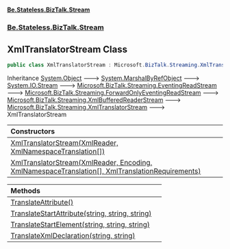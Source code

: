 #### [Be.Stateless.BizTalk.Stream](README.md 'README')
### [Be.Stateless.BizTalk.Stream](Be.Stateless.BizTalk.Stream.md 'Be.Stateless.BizTalk.Stream')

## XmlTranslatorStream Class

```csharp
public class XmlTranslatorStream : Microsoft.BizTalk.Streaming.XmlTranslatorStream
```

Inheritance [System.Object](https://docs.microsoft.com/en-us/dotnet/api/System.Object 'System.Object') &#129106; [System.MarshalByRefObject](https://docs.microsoft.com/en-us/dotnet/api/System.MarshalByRefObject 'System.MarshalByRefObject') &#129106; [System.IO.Stream](https://docs.microsoft.com/en-us/dotnet/api/System.IO.Stream 'System.IO.Stream') &#129106; [Microsoft.BizTalk.Streaming.EventingReadStream](https://docs.microsoft.com/en-us/dotnet/api/Microsoft.BizTalk.Streaming.EventingReadStream 'Microsoft.BizTalk.Streaming.EventingReadStream') &#129106; [Microsoft.BizTalk.Streaming.ForwardOnlyEventingReadStream](https://docs.microsoft.com/en-us/dotnet/api/Microsoft.BizTalk.Streaming.ForwardOnlyEventingReadStream 'Microsoft.BizTalk.Streaming.ForwardOnlyEventingReadStream') &#129106; [Microsoft.BizTalk.Streaming.XmlBufferedReaderStream](https://docs.microsoft.com/en-us/dotnet/api/Microsoft.BizTalk.Streaming.XmlBufferedReaderStream 'Microsoft.BizTalk.Streaming.XmlBufferedReaderStream') &#129106; [Microsoft.BizTalk.Streaming.XmlTranslatorStream](https://docs.microsoft.com/en-us/dotnet/api/Microsoft.BizTalk.Streaming.XmlTranslatorStream 'Microsoft.BizTalk.Streaming.XmlTranslatorStream') &#129106; XmlTranslatorStream

| Constructors | |
| :--- | :--- |
| [XmlTranslatorStream(XmlReader, XmlNamespaceTranslation[])](XmlTranslatorStream.XmlTranslatorStream(XmlReader,XmlNamespaceTranslation[]).md 'Be.Stateless.BizTalk.Stream.XmlTranslatorStream.XmlTranslatorStream(System.Xml.XmlReader, Be.Stateless.BizTalk.Stream.XmlNamespaceTranslation[])') | |
| [XmlTranslatorStream(XmlReader, Encoding, XmlNamespaceTranslation[], XmlTranslationRequirements)](XmlTranslatorStream.XmlTranslatorStream(XmlReader,Encoding,XmlNamespaceTranslation[],XmlTranslationRequirements).md 'Be.Stateless.BizTalk.Stream.XmlTranslatorStream.XmlTranslatorStream(System.Xml.XmlReader, System.Text.Encoding, Be.Stateless.BizTalk.Stream.XmlNamespaceTranslation[], Be.Stateless.BizTalk.Stream.XmlTranslationRequirements)') | |

| Methods | |
| :--- | :--- |
| [TranslateAttribute()](XmlTranslatorStream.TranslateAttribute().md 'Be.Stateless.BizTalk.Stream.XmlTranslatorStream.TranslateAttribute()') | |
| [TranslateStartAttribute(string, string, string)](XmlTranslatorStream.TranslateStartAttribute(string,string,string).md 'Be.Stateless.BizTalk.Stream.XmlTranslatorStream.TranslateStartAttribute(string, string, string)') | |
| [TranslateStartElement(string, string, string)](XmlTranslatorStream.TranslateStartElement(string,string,string).md 'Be.Stateless.BizTalk.Stream.XmlTranslatorStream.TranslateStartElement(string, string, string)') | |
| [TranslateXmlDeclaration(string, string)](XmlTranslatorStream.TranslateXmlDeclaration(string,string).md 'Be.Stateless.BizTalk.Stream.XmlTranslatorStream.TranslateXmlDeclaration(string, string)') | |
